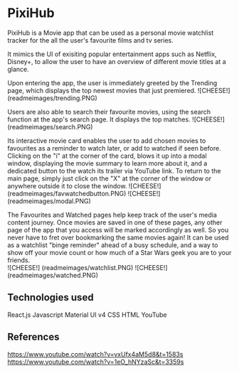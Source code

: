 # PixiHub

PixiHub is a Movie app that can be used as a personal movie watchlist tracker for the all the user's favourite films and tv series. 

It mimics the UI of exisiting popular entertainment apps such as Netflix, Disney+, to allow the user to have an overview of different movie titles at a glance. 

Upon entering the app, the user is immediately greeted by the Trending page, which displays the top newest movies that just premiered.
![CHEESE!] (readmeimages/trending.PNG)

Users are also able to search their favourite movies, using the search function at the app's search page. It displays the top matches. 
![CHEESE!] (readmeimages/search.PNG)

Its interactive movie card enables the user to add chosen movies to favourites as a reminder to watch later, or add to watched if seen before. Clicking on the "i" at the corner of the card, blows it up into a modal window, displaying the movie summary to learn more about it, and a dedicated button to the watch its trailer via YouTube link. To return to the main page, simply just click on the "X" at the corner of the window or anywhere outside it to close the window.
![CHEESE!] (readmeimages/favwatchedbutton.PNG)
![CHEESE!] (readmeimages/modal.PNG)

The Favourites and Watched pages help keep track of the user's media content journey. Once movies are saved in one of these pages, any other page of the app that you access will be marked accordingly as well. So you never have to fret over bookmarking the same movies again! It can be used as a watchlist "binge reminder" ahead of a busy schedule, and a way to show off your movie count or how much of a Star Wars geek you are to your friends.   
![CHEESE!] (readmeimages/watchlist.PNG)
![CHEESE!] (readmeimages/watched.PNG)

## Technologies used
React.js
Javascript
Material UI v4
CSS
HTML
YouTube

## References
https://www.youtube.com/watch?v=vxUfx4aM5d8&t=1583s
https://www.youtube.com/watch?v=1eO_hNYzaSc&t=3359s

